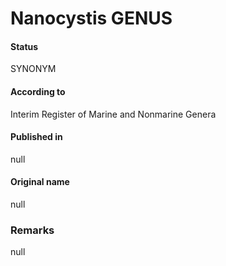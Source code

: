 # Nanocystis GENUS

#### Status
SYNONYM

#### According to
Interim Register of Marine and Nonmarine Genera

#### Published in
null

#### Original name
null

### Remarks
null
